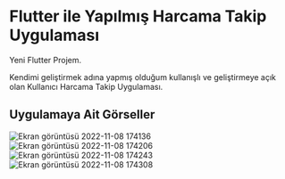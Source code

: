 # Flutter ile Yapılmış Harcama Takip Uygulaması

Yeni Flutter Projem.

Kendimi geliştirmek adına yapmış olduğum kullanışlı ve geliştirmeye açık 
olan Kullanıcı Harcama Takip Uygulaması.

## Uygulamaya Ait Görseller
![Ekran görüntüsü 2022-11-08 174136](https://user-images.githubusercontent.com/111691027/200595026-526cc531-fbb7-474e-bf4d-e74a087c8f99.png)
![Ekran görüntüsü 2022-11-08 174206](https://user-images.githubusercontent.com/111691027/200595038-44bd0ea3-24d7-4eb7-8339-3968f63a6207.png)
![Ekran görüntüsü 2022-11-08 174243](https://user-images.githubusercontent.com/111691027/200595045-a68cda77-c45b-406f-97f1-d6810f8d98a6.png)
![Ekran görüntüsü 2022-11-08 174308](https://user-images.githubusercontent.com/111691027/200595058-0b36db2f-d8e8-47d1-9f52-827053001ed5.png)
